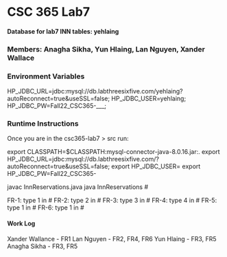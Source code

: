 # CSC 365 Lab7

#### Database for lab7 INN tables: yehlaing

### Members: Anagha Sikha, Yun Hlaing, Lan Nguyen, Xander Wallace

### Environment Variables
HP_JDBC_URL=jdbc:mysql://db.labthreesixfive.com/yehlaing?autoReconnect=true&useSSL=false;
HP_JDBC_USER=yehlaing;
HP_JDBC_PW=Fall22_CSC365-___;

### Runtime Instructions

Once you are in the csc365-lab7 > src run:

export CLASSPATH=$CLASSPATH:<path>mysql-connector-java-8.0.16.jar:.
export HP_JDBC_URL=jdbc:mysql://db.labthreesixfive.com/<username>?autoReconnect=true&useSSL=false;
export HP_JDBC_USER=<username>
export HP_JDBC_PW=Fall22_CSC365-<password>

javac InnReservations.java
java InnReservations #

FR-1: type 1 in #
FR-2: type 2 in #
FR-3: type 3 in #
FR-4: type 4 in #
FR-5: type 1 in #
FR-6: type 1 in #

#### Work Log
Xander Wallance - FR1
Lan Nguyen - FR2, FR4, FR6
Yun Hlaing - FR3, FR5
Anagha Sikha - FR3, FR5
